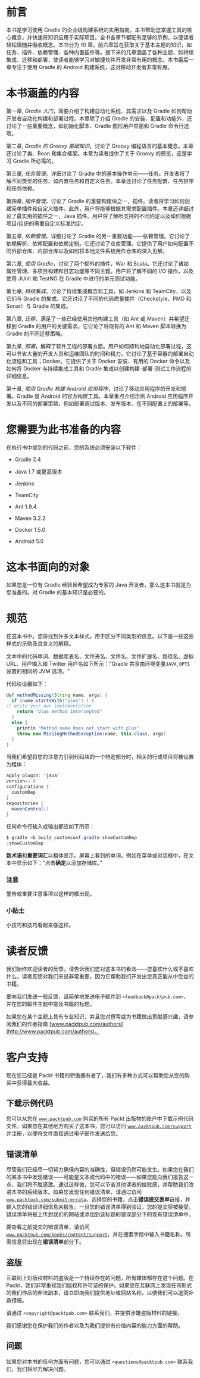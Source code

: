 # 前言

本书是学习使用 Gradle 的企业级构建系统的实用指南。本书帮助您掌握工具的核心概念，并快速将知识应用于实际项目。全书各章节都配有足够的示例，以便读者轻松跟随并吸收概念。本书分为 10 章。前六章旨在获取关于基本主题的知识，如任务、插件、依赖管理、各种内置插件等。接下来的几章涵盖了各种主题，如持续集成、迁移和部署，使读者能够学习对敏捷软件开发非常有用的概念。本书最后一章专注于使用 Gradle 的 Android 构建系统，这对移动开发者非常有用。

# 本书涵盖的内容

第一章, *Gradle 入门*，简要介绍了构建自动化系统、其需求以及 Gradle 如何帮助开发者自动化构建和部署过程。本章除了介绍 Gradle 的安装、配置和功能外，还讨论了一些重要概念，如初始化脚本、Gradle 图形用户界面和 Gradle 命令行选项。

第二章, *Gradle 的 Groovy 基础知识*，讨论了 Groovy 编程语言的基本概念。本章还讨论了类、Bean 和集合框架。本章为读者提供了关于 Groovy 的预览，这是学习 Gradle 所必需的。

第三章, *任务管理*，详细讨论了 Gradle 中的基本操作单元——任务。开发者将了解不同类型的任务，如内置任务和自定义任务。本章还讨论了任务配置、任务排序和任务依赖。

第四章, *插件管理*，讨论了 Gradle 的重要构建块之一，插件。读者将学习如何创建简单插件和自定义插件。此外，用户将能够根据其需求配置插件。本章还详细讨论了最实用的插件之一，Java 插件。用户将了解所支持的不同约定以及如何根据项目/组织的需要自定义标准约定。

第五章, *依赖管理*，详细讨论了 Gradle 的另一重要功能——依赖管理。它讨论了依赖解析、依赖配置和依赖定制。它还讨论了仓库管理。它提供了用户如何配置不同外部仓库、内部仓库以及如何将本地文件系统用作仓库的深入见解。

第六章, *使用 Gradle*，讨论了两个额外的插件，War 和 Scala。它还讨论了诸如属性管理、多项目构建和日志功能等不同主题。用户将了解不同的 I/O 操作，以及使用 JUnit 和 TestNG 在 Gradle 中进行的单元测试功能。

第七章, *持续集成*，讨论了持续集成概念和工具，如 Jenkins 和 TeamCity，以及它们与 Gradle 的集成。它还讨论了不同的代码质量插件（Checkstyle、PMD 和 Sonar）与 Gradle 的集成。

第八章, *迁移*，满足了一些已经使用其他构建工具（如 Ant 或 Maven）并希望迁移到 Gradle 的用户的关键需求。它讨论了将现有的 Ant 和 Maven 脚本转换为 Gradle 的不同迁移策略。

第九章, *部署*，解释了软件工程的部署方面。用户如何顺利地自动化部署过程，这可以节省大量的开发人员和运维团队的时间和精力。它讨论了基于容器的部署自动化流程和工具；Docker。它提供了关于 Docker 安装、有用的 Docker 命令以及如何将 Docker 与持续集成工具和 Gradle 集成以创建构建-部署-测试工作流程的详细信息。

第十章, *使用 Gradle 构建 Android 应用程序*，讨论了移动应用程序的开发和部署。Gradle 是 Android 的官方构建工具。本章重点介绍示例 Android 应用程序开发以及不同的部署策略，例如部署调试版本、发布版本、在不同配置上的部署等。

# 您需要为此书准备的内容

在执行书中提到的代码之前，您的系统必须安装以下软件：

+   Gradle 2.4

+   Java 1.7 或更高版本

+   Jenkins

+   TeamCity

+   Ant 1.9.4

+   Maven 3.2.2

+   Docker 1.5.0

+   Android 5.0

# 这本书面向的对象

如果您是一位有 Gradle 经验且希望成为专家的 Java 开发者，那么这本书就是为您准备的。对 Gradle 的基本知识是必要的。

# 规范

在这本书中，您将找到许多文本样式，用于区分不同类型的信息。以下是一些这些样式的示例及其含义的解释。

文本中的代码单词、数据库表名、文件夹名、文件名、文件扩展名、路径名、虚拟 URL、用户输入和 Twitter 用户名如下所示："Gradle 共享由环境变量`JAVA_OPTS`设置的相同的 JVM 选项。"

代码块设置如下：

```java
def methodMissing(String name, args) {
  if (name.startsWith("plus") ) {
// write your own implementation
    return "plus method intercepted"
  }
  else {
    println "Method name does not start with plus"
    throw new MissingMethodException(name, this.class, args)
  }
}
```

当我们希望将您的注意力引到代码块的一个特定部分时，相关的行或项目将被设置为粗体：

```java
apply plugin: 'java'
version=1.0
configurations {
  customDep
}
repositories {
  mavenCentral()
}
```

任何命令行输入或输出都应如下所示：

```java
$ gradle –b build_customconf.gradle showCustomDep
:showCustomDep

```

**新术语**和**重要词汇**以粗体显示。屏幕上看到的单词，例如在菜单或对话框中，在文本中显示如下：“点击**确定**以添加存储库。”

### 注意

警告或重要注意事项以这样的框出现。

### 小贴士

小技巧和技巧看起来像这样。

# 读者反馈

我们始终欢迎读者的反馈。请告诉我们您对这本书的看法——您喜欢什么或不喜欢什么。读者反馈对我们来说非常重要，因为它帮助我们开发出您真正能从中受益的书籍。

要向我们发送一般反馈，请简单地发送电子邮件到 `<feedback@packtpub.com>`，并在您的邮件主题中提及书籍的标题。

如果您在某个主题上具有专业知识，并且您对撰写或为书籍做出贡献感兴趣，请参阅我们的作者指南 [www.packtpub.com/authors](http://www.packtpub.com/authors)。

# 客户支持

现在您已经是 Packt 书籍的骄傲拥有者了，我们有多种方式可以帮助您从您的购买中获得最大收益。

## 下载示例代码

您可以从您在 [`www.packtpub.com`](http://www.packtpub.com) 购买的所有 Packt 出版物的账户中下载示例代码文件。如果您在其他地方购买了这本书，您可以访问 [`www.packtpub.com/support`](http://www.packtpub.com/support) 并注册，以便将文件直接通过电子邮件发送给您。

## 错误清单

尽管我们已经尽一切努力确保内容的准确性，但错误仍然可能发生。如果您在我们的某本书中发现错误——可能是文本或代码中的错误——如果您能向我们报告这一点，我们将不胜感激。通过这样做，您可以节省其他读者的挫败感，并帮助我们改进本书的后续版本。如果您发现任何错误清单，请通过访问 [`www.packtpub.com/submit-errata`](http://www.packtpub.com/submit-errata)，选择您的书籍，点击**错误提交表单**链接，并输入您的错误详细信息来报告。一旦您的错误清单得到验证，您的提交将被接受，错误清单将被上传到我们的网站或添加到该标题的错误部分下的现有错误清单中。

要查看之前提交的错误清单，请访问 [`www.packtpub.com/books/content/support`](https://www.packtpub.com/books/content/support)，并在搜索字段中输入书籍名称。所需信息将出现在**错误清单**部分下。

## 盗版

互联网上对版权材料的盗版是一个持续存在的问题，所有媒体都存在这个问题。在 Packt，我们非常重视我们版权和许可证的保护。如果您在互联网上发现任何形式的我们作品的非法副本，请立即向我们提供地址或网站名称，以便我们可以追究补救措施。

请通过 `<copyright@packtpub.com>` 联系我们，并提供涉嫌盗版材料的链接。

我们感谢您在保护我们的作者以及为我们提供有价值内容的能力方面的帮助。

## 问题

如果您对本书的任何方面有问题，您可以通过 `<questions@packtpub.com>` 联系我们，我们将尽力解决问题。
